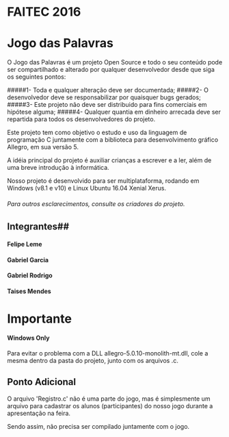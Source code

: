 # FAITEC 2016 #
# Jogo das Palavras #

O Jogo das Palavras é um projeto Open Source e todo o seu conteúdo pode ser compartilhado e alterado por qualquer desenvolvedor desde que siga os seguintes pontos:

#####1- Toda e qualquer alteração deve ser documentada;
#####2- O desenvolvedor deve se responsabilizar por quaisquer bugs gerados;
#####3- Este projeto não deve ser distribuido para fins comerciais em hipótese alguma;
#####4- Qualquer quantia em dinheiro arrecada deve ser repartida para todos os desenvolvedores do projeto.

Este projeto tem como objetivo o estudo e uso da linguagem de programação C juntamente com a biblioteca para desenvolvimento gráfico Allegro, em sua versão 5.

A idéia principal do projeto é auxiliar crianças a escrever e a ler, além de uma breve introdução à informática.

Nosso projeto é desenvolvido para ser multiplataforma, rodando em Windows (v8.1 e v10) e Linux Ubuntu 16.04 Xenial Xerus.

###### Para outros esclarecimentos, consulte os criadores do projeto.

## Integrantes##
#### Felipe Leme
#### Gabriel Garcia
#### Gabriel Rodrigo
#### Taises Mendes


# Importante #
#### Windows Only ####
Para evitar o problema com a DLL allegro-5.0.10-monolith-mt.dll, cole a mesma dentro da pasta do projeto, junto com os arquivos .c.


## Ponto Adicional ##

O arquivo 'Registro.c' não é uma parte do jogo, mas é simplesmente um arquivo para cadastrar os alunos (participantes) do nosso jogo durante a apresentação na feira.

Sendo assim, não precisa ser compilado juntamente com o jogo.
